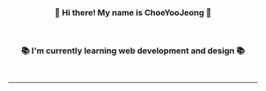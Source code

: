 <div align="center">

### 👋 Hi there! My name is ChoeYooJeong 👋

<br/>

### 📚 I'm currently learning web development and design 📚

<br/>

---

<br/>

</div>
